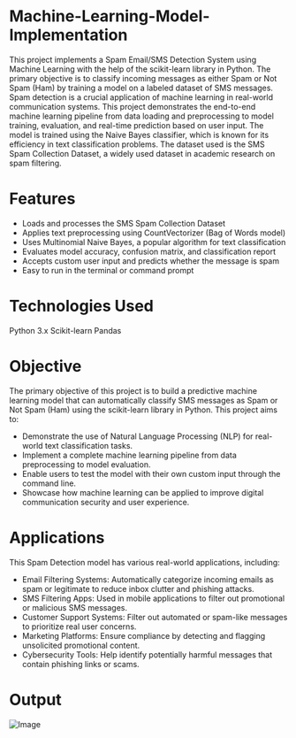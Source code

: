 # Machine-Learning-Model-Implementation
This project implements a Spam Email/SMS Detection System using Machine Learning with the help of the scikit-learn library in Python. The primary objective is to classify incoming messages as either Spam or Not Spam (Ham) by training a model on a labeled dataset of SMS messages.
Spam detection is a crucial application of machine learning in real-world communication systems. This project demonstrates the end-to-end machine learning pipeline from data loading and preprocessing to model training, evaluation, and real-time prediction based on user input.
The model is trained using the Naive Bayes classifier, which is known for its efficiency in text classification problems. The dataset used is the SMS Spam Collection Dataset, a widely used dataset in academic research on spam filtering.

# Features
- Loads and processes the SMS Spam Collection Dataset
- Applies text preprocessing using CountVectorizer (Bag of Words model)
- Uses Multinomial Naive Bayes, a popular algorithm for text classification
- Evaluates model accuracy, confusion matrix, and classification report
- Accepts custom user input and predicts whether the message is spam
- Easy to run in the terminal or command prompt

# Technologies Used
Python 3.x
Scikit-learn
Pandas

# Objective
The primary objective of this project is to build a predictive machine learning model that can automatically classify SMS messages as Spam or Not Spam (Ham) using the scikit-learn library in Python.
This project aims to:
- Demonstrate the use of Natural Language Processing (NLP) for real-world text classification tasks.
- Implement a complete machine learning pipeline from data preprocessing to model evaluation.
- Enable users to test the model with their own custom input through the command line.
- Showcase how machine learning can be applied to improve digital communication security and user experience.

# Applications
This Spam Detection model has various real-world applications, including:
- Email Filtering Systems: Automatically categorize incoming emails as spam or legitimate to reduce inbox clutter and phishing attacks.
- SMS Filtering Apps: Used in mobile applications to filter out promotional or malicious SMS messages.
- Customer Support Systems: Filter out automated or spam-like messages to prioritize real user concerns.
- Marketing Platforms: Ensure compliance by detecting and flagging unsolicited promotional content.
- Cybersecurity Tools: Help identify potentially harmful messages that contain phishing links or scams.

# Output
![Image](https://github.com/user-attachments/assets/6d2cd3c1-a501-4b66-b686-265155f4303a)

